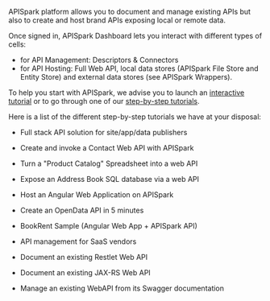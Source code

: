 APISpark platform allows you to document and manage existing APIs but also to create and host brand APIs exposing local or remote data.

Once signed in, APISpark Dashboard lets you interact with different types of cells:

 * for API Management: Descriptors & Connectors
 * for API Hosting: Full Web API, local data stores (APISpark File Store and Entity Store) and external data stores (see APISpark Wrappers).

To help you start with APISpark, we advise you to launch an
[interactive tutorial](/guide/01_get-started/04_interactive-tutorials.md) or to go through one of our
[step-by-step tutorials](/guide/.../....md).

Here is a list of the different step-by-step tutorials we have at your disposal:

 * Full stack API solution for site/app/data publishers
  * Create and invoke a Contact Web API with APISpark
  * Turn a "Product Catalog" Spreadsheet into a web API
  * Expose an Address Book SQL database via a web API
  * Host an Angular Web Application on APISpark
  * Create an OpenData API in 5 minutes
  * BookRent Sample (Angular Web App + APISpark API)


 * API management for SaaS vendors
  * Document an existing Restlet Web API
  * Document an existing JAX-RS Web API
  * Manage an existing WebAPI from its Swagger documentation
